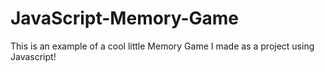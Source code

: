 # JavaScript-Memory-Game
This is an example of a cool little Memory Game I made as a project using Javascript!
